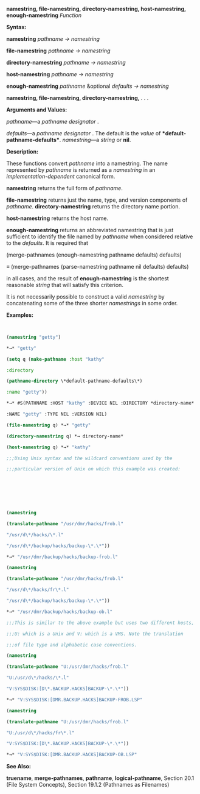 **namestring, file-namestring, directory-namestring, host-namestring, enough-namestring** *Function* 



**Syntax:** 



**namestring** *pathname → namestring* 



**file-namestring** *pathname → namestring* 



**directory-namestring** *pathname → namestring* 



**host-namestring** *pathname → namestring* 



**enough-namestring** *pathname* &amp;optional *defaults → namestring* 







 



 



**namestring, file-namestring, directory-namestring,** *. . .* 



**Arguments and Values:** 



*pathname*—a *pathname designator* . 



*defaults*—a *pathname designator* . The default is the *value* of **\*default-pathname-defaults\***. *namestring*—a *string* or **nil**. 



**Description:** 



These functions convert *pathname* into a namestring. The name represented by *pathname* is returned as a *namestring* in an *implementation-dependent* canonical form. 



**namestring** returns the full form of *pathname*. 



**file-namestring** returns just the name, type, and version components of *pathname*. **directory-namestring** returns the directory name portion. 



**host-namestring** returns the host name. 



**enough-namestring** returns an abbreviated namestring that is just sufficient to identify the file named by *pathname* when considered relative to the *defaults*. It is required that 



(merge-pathnames (enough-namestring pathname defaults) defaults) 



*≡* (merge-pathnames (parse-namestring pathname nil defaults) defaults) 



in all cases, and the result of **enough-namestring** is the shortest reasonable *string* that will satisfy this criterion. 



It is not necessarily possible to construct a valid *namestring* by concatenating some of the three shorter *namestrings* in some order. 



**Examples:**
```lisp
 

(namestring "getty") 

*→* "getty" 

(setq q (make-pathname :host "kathy" 

:directory 

(pathname-directory \*default-pathname-defaults\*) 

:name "getty")) 

*→* #S(PATHNAME :HOST "kathy" :DEVICE NIL :DIRECTORY *directory-name* 

:NAME "getty" :TYPE NIL :VERSION NIL) 

(file-namestring q) *→* "getty" 

(directory-namestring q) *→ directory-name* 

(host-namestring q) *→* "kathy" 

;;;Using Unix syntax and the wildcard conventions used by the 

;;;particular version of Unix on which this example was created: 



 

 

(namestring 

(translate-pathname "/usr/dmr/hacks/frob.l" 

"/usr/d\*/hacks/\*.l" 

"/usr/d\*/backup/hacks/backup-\*.\*")) 

*→* "/usr/dmr/backup/hacks/backup-frob.l" 

(namestring 

(translate-pathname "/usr/dmr/hacks/frob.l" 

"/usr/d\*/hacks/fr\*.l" 

"/usr/d\*/backup/hacks/backup-\*.\*")) 

*→* "/usr/dmr/backup/hacks/backup-ob.l" 

;;;This is similar to the above example but uses two different hosts, 

;;;U: which is a Unix and V: which is a VMS. Note the translation 

;;;of file type and alphabetic case conventions. 

(namestring 

(translate-pathname "U:/usr/dmr/hacks/frob.l" 

"U:/usr/d\*/hacks/\*.l" 

"V:SYS$DISK:[D\*.BACKUP.HACKS]BACKUP-\*.\*")) 

*→* "V:SYS$DISK:[DMR.BACKUP.HACKS]BACKUP-FROB.LSP" 

(namestring 

(translate-pathname "U:/usr/dmr/hacks/frob.l" 

"U:/usr/d\*/hacks/fr\*.l" 

"V:SYS$DISK:[D\*.BACKUP.HACKS]BACKUP-\*.\*")) 

*→* "V:SYS$DISK:[DMR.BACKUP.HACKS]BACKUP-OB.LSP" 


```
**See Also:** 



**truename**, **merge-pathnames**, **pathname**, **logical-pathname**, Section 20.1 (File System Concepts), Section 19.1.2 (Pathnames as Filenames) 



